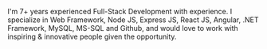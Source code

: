 I'm 7+ years experienced Full-Stack Development with experience. 
I specialize in Web Framework, Node JS, Express JS, React JS, Angular, .NET Framework, MySQL, MS-SQL and Github, 
and would love to work with inspiring & innovative people given the opportunity.

<!---
abduljamalbasha/abduljamalbasha is a ✨ special ✨ repository because its `README.md` (this file) appears on your GitHub profile.
You can click the Preview link to take a look at your changes.
--->
